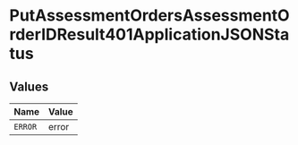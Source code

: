 # PutAssessmentOrdersAssessmentOrderIDResult401ApplicationJSONStatus


## Values

| Name    | Value   |
| ------- | ------- |
| `ERROR` | error   |